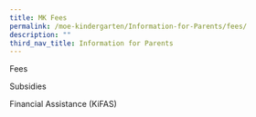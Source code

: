 ```yaml
---
title: MK Fees
permalink: /moe-kindergarten/Information-for-Parents/fees/
description: ""
third_nav_title: Information for Parents
---
```

Fees

Subsidies

Financial Assistance (KiFAS)